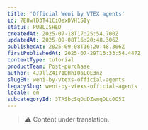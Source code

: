 ```yaml
---
title: 'Official Weni by VTEX agents'
id: 7E8wlD3T41CiOexDVH1SIy
status: PUBLISHED
createdAt: 2025-07-18T17:25:54.700Z
updatedAt: 2025-09-08T16:20:48.306Z
publishedAt: 2025-09-08T16:20:48.306Z
firstPublishedAt: 2025-07-29T16:33:54.447Z
contentType: tutorial
productTeam: Post-purchase
author: 4JJllZ4I71DHhIOaLOE3nz
slugEN: weni-by-vtexs-official-agents
legacySlug: weni-by-vtexs-official-agents
locale: en
subcategoryId: 3TASbcSqDuDZwmgDLc0O5I
---
```


> ⚠️ Content under translation.
